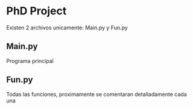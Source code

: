 # PhD Project 

Existen 2 archivos unicamente: Main.py y Fun.py

## Main.py

Programa principal

## Fun.py

Todas las funciones, proximamente se comentaran detalladamente cada una 